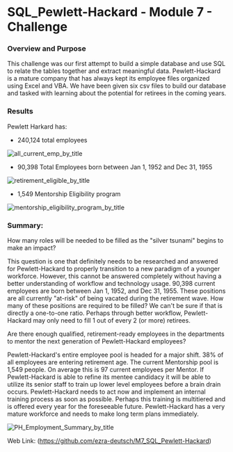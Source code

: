 # SQL_Pewlett-Hackard - Module 7 - Challenge

### Overview and Purpose

This challenge was our first attempt to build a simple database and use SQL to relate the tables together and extract meaningful data. Pewlett-Hackard is a mature company that has always kept its employee files organized using Excel and VBA. We have been given six csv files to build our database and tasked with learning about the potential for retirees in the coming years.

### Results

Pewlett Harkard has: 
* 240,124 total employees

![all_current_emp_by_title](https://user-images.githubusercontent.com/88510296/134974908-7ef59f6b-0eef-489e-9cb0-eb3b20ffbff4.png)


* 90,398 Total Employees born between Jan 1, 1952 and Dec 31, 1955

![retirement_eligible_by_title](https://user-images.githubusercontent.com/88510296/134974984-b91835d9-abca-4b0c-9288-0d82b88aacb8.png)


* 1,549 Mentorship Eligibility program

![mentorship_eligibility_program_by_title](https://user-images.githubusercontent.com/88510296/134975035-1ee75c7a-9b9e-478e-a146-191bb5af75c0.png)


### Summary:

How many roles will be needed to be filled as the "silver tsunami" begins to make an impact? 

This question is one that definitely needs to be researched and answered for Pewlett-Hackard to properly transition to a new paradigm of a younger workforce. However, this cannot be answered completely without having a better understanding of workflow and technology usage. 90,398 current employees are born between Jan 1, 1952, and Dec 31, 1955. These positions are all currently "at-risk" of being vacated during the retirement wave. How many of these positions are required to be filled? We can't be sure if that is directly a one-to-one ratio. Perhaps through better workflow, Pewlett-Hackard may only need to fill 1 out of every 2 (or more) retirees.

Are there enough qualified, retirement-ready employees in the departments to mentor the next generation of Pewlett-Hackard employees?

Pewlett-Hackard's entire employee pool is headed for a major shift. 38% of all employees are entering retirement age. The current Mentorship pool is 1,549 people. On average this is 97 current employees per Mentor. If Pewlett-Hackard is able to refine its mentee candidacy it will be able to utilize its senior staff to train up lower level employees before a brain drain occurs. Pewlett-Hackard needs to act now and implement an internal training process as soon as possible. Perhaps this training is multitiered and is offered every year for the foreseeable future. Pewlett-Hackard has a very mature workforce and needs to make long term plans immediately. 

![PH_Employment_Summary_by_title](https://user-images.githubusercontent.com/88510296/134975154-b9c3abcd-c173-47b3-a4f4-3cb3efc882be.png)



Web Link: (https://github.com/ezra-deutsch/M7_SQL_Pewlett-Hackard)



